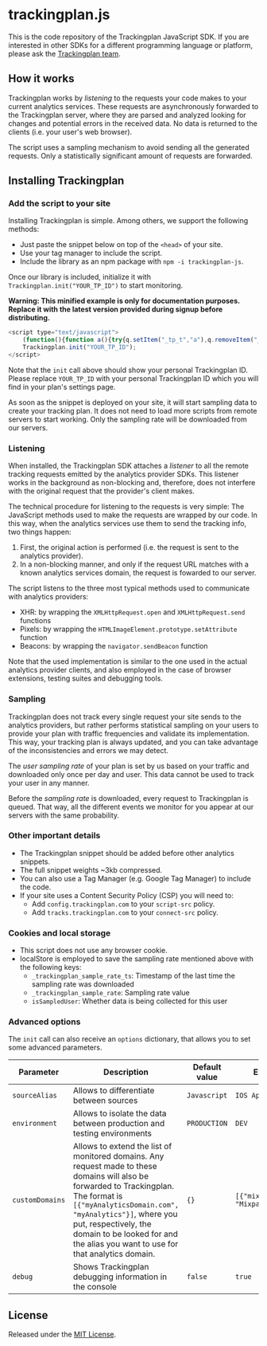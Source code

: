[//]: <> (This file is meant for public user consumption.)

# trackingplan.js

This is the code repository of the Trackingplan JavaScript SDK. If you are interested in other SDKs for a different programming language or platform, please ask the [Trackingplan team](mailto:team@trackingplan.com).

## How it works

Trackingplan works by _listening_ to the requests your code makes to your current analytics services. These requests are asynchronously forwarded to the Trackingplan server, where they are parsed and analyzed looking for changes and potential errors in the received data. No data is returned to the clients (i.e. your user's web browser).

The script uses a sampling mechanism to avoid sending all the generated requests. Only a statistically significant amount of requests are forwarded.

## Installing Trackingplan

### Add the script to your site

Installing Trackingplan is simple. Among others, we support the following methods:
* Just paste the snippet below on top of the `<head>` of your site.
* Use your tag manager to include the script.
* Include the library as an npm package with `npm -i trackingplan-js`.

Once our library is included, initialize it with `Trackingplan.init("YOUR_TP_ID")` to start monitoring.

**Warning: This minified example is only for documentation purposes. Replace it with the latest version provided during signup before distributing.**

```javascript
<script type="text/javascript">
    (function(){function a(){try{q.setItem("_tp_t","a"),q.removeItem("_tp_t")}catch(a){return!1}return!0}function b(){var a=Object.getOwnPropertyDescriptor(HTMLImageElement.prototype,"src").set;Object.defineProperty(HTMLImageElement.prototype,"src",{set:function(b){return e({method:"GET",endpoint:b,protocol:"img"}),a.apply(this,arguments)}});var b=HTMLImageElement.prototype.setAttribute;HTMLImageElement.prototype.setAttribute=function(a,c){return"src"==a.toLowerCase()&&e({method:"GET",endpoint:c,protocol:"img"}),b.apply(this,arguments)}}function c(){var a=t.prototype.open,b=t.prototype.send;t.prototype.open=function(b,c){return this._tpUrl=c,this._tpMethod=b,a.apply(this,arguments)},t.prototype.send=function(a){return e({method:this._tpMethod,endpoint:this._tpUrl,payload:a,protocol:"xhr"}),b.apply(this,arguments)}}function d(){var a=navigator.sendBeacon;navigator.sendBeacon=function(b,c){return e({method:"POST",endpoint:b,payload:c,protocol:"beacon"}),a.apply(this,arguments)}}function e(a){setTimeout(function(){try{var b=n(a.endpoint);if(!b)return;var c=l();return!1===c?(G.push(a),o("Queued, queue length = "+G.length),setTimeout(j,C),!1):g(E,c)?(f(h(a,b,c.sampleRate),y),!0):(o({message:"Request ignored (sampling)",mode:E,dict:c}),!0)}catch(b){p({message:"Trackingplan process error",error:b,request:a})}},0)}function f(a,b){function c(a){var b=A+"?data="+encodeURIComponent(btoa(JSON.stringify(a))),c=document.createElement("img");c.src=b}function d(a){navigator.sendBeacon(A,JSON.stringify(a))}function e(a){var b=new XMLHttpRequest;b.open("POST",A,!0),b.onreadystatechange=function(){if(4===b.readyState)try{o({message:"TP Parsed Track",response:JSON.parse(b.response)})}catch(a){}},b.send(JSON.stringify(a))}o({message:"TP Sent Track",rawEvent:a});"img"===b?c(a):"xhr"===b?e(a):"beacon"===b?d(a):void 0}function g(a,b){switch(a){case"user":return 1===b.isSampledUser;case"track":return Math.random()<1/b.sampleRate;case"all":return!0;case"none":default:return!1;}}function h(a,b,c){return{provider:b,request:{endpoint:a.endpoint,method:a.method,post_payload:a.payload||null},context:{href:r.location.href,hostname:r.location.hostname,user_agent:navigator.userAgent},tp_id:v,source_alias:x,environment:w,sdk:H.sdk,sdk_version:H.sdkVersion,sampling_rate:c,debug:z}}function i(){for(;G.length;){var a=G.shift();e(a)}}function j(){if(!F){var a=new XMLHttpRequest,b=B+"config-"+v+".json";a.onreadystatechange=function(){if(4==this.readyState)try{k(JSON.parse(this.responseText).sample_rate),i()}catch(a){}F=!1},a.open("GET",b,!0),F=!0,a.send()}}function k(a){if(!1===a)return q.removeItem("_trackingplan_sample_rate"),q.removeItem("_trackingplan_sample_rate_ts"),void q.removeItem("_trackingplan_is_sampled_user");var b=Math.random()<1/a?1:0;o("Trackingplan sample rate = "+a+". isSampledUSer "+b),q.setItem("_trackingplan_sample_rate_ts",new Date().getTime()),q.setItem("_trackingplan_sample_rate",a),q.setItem("_trackingplan_is_sampled_user",b)}function l(){var a=q.getItem("_trackingplan_sample_rate_ts");return null!==a&&(parseInt(a)+1e3*D<new Date().getTime()?(o("Trackingplan sample rate expired"),k(!1),!1):{sampleRate:parseInt(q.getItem("_trackingplan_sample_rate")),isSampledUser:parseInt(q.getItem("_trackingplan_is_sampled_user"))})}function m(b,c){for(var d in c)b[d]=c[d];return b}function n(a){for(var b in u)if(-1!==a.indexOf(b))return u[b];return!1}function o(a){z&&s.log(a)}function p(a){r.console&&s.warn&&s.warn(a)}var q=localStorage,r=window,s=console,t=r.XMLHttpRequest;if(r.Trackingplan)return void p("Trackingplan snippet included twice.");var u={"google-analytics.com":"googleanalytics","segment.com":"segment","segment.io":"segment","quantserve.com":"quantserve","intercom.com":"intercom",amplitude:"amplitude",appsflyer:"appsflyer",mixpanel:"mixpanel",kissmetrics:"kissmetrics","hull.io":"hull"},v=null,w="PRODUCTION",x=null,y="xhr",z=!1,A="https://tracks.trackingplan.com/",B="https://config.trackingplan.com/",C=0,D=86400,E="user",F=!1,G=[],H=r.Trackingplan={sdk:"js",sdkVersion:"1.4.1",init:function(e,f){f=f||{};try{if(!a())throw new Error("Not compatible browser");v=e,w=f.environment||w,x=f.sourceAlias||x,y=f.sendMethod||y,u=m(u,f.customDomains||{}),z=f.debug||z,A=f.tracksEndPoint||A,B=f.configEndPoint||B,C=f.delayConfigDownload||C,D=f.sampleRateTTL||D,E=f.samplingMode||E,b(),c(),d(),o({message:"TP init finished with options",options:f})}catch(a){p({message:"TP init error",error:a})}}}})();
    Trackingplan.init("YOUR_TP_ID");
</script>
```

Note that the `init` call above should show your personal Trackingplan ID. Please replace `YOUR_TP_ID` with your personal Trackingplan ID which you will find in your plan's settings page.

As soon as the snippet is deployed on your site, it will start sampling data to create your tracking plan. It does not need to load more scripts from remote servers to start working. Only the sampling rate will be downloaded from our servers.

### Listening

When installed, the Trackingplan SDK attaches a _listener_ to all the remote tracking requests emitted by the analytics provider SDKs. This listener works in the background as non-blocking and, therefore, does not interfere with the original request that the provider's client makes.

The technical procedure for listening to the requests is very simple: The JavaScript methods used to make the requests are wrapped by our code. In this way, when the analytics services use them to send the tracking info, two things happen:
1. First, the original action is performed (i.e. the request is sent to the analytics provider).
2. In a non-blocking manner, and only if the request URL matches with a known analytics services domain, the request is fowarded to our server.

The script listens to the three most typical methods used to communicate with analytics providers:
- XHR: by wrapping the `XMLHttpRequest.open` and `XMLHttpRequest.send` functions
- Pixels: by wrapping the `HTMLImageElement.prototype.setAttribute` function
- Beacons: by wrapping the `navigator.sendBeacon` function

Note that the used implementation is similar to the one used in the actual analytics provider clients, and also employed in the case of browser extensions, testing suites and debugging tools.

### Sampling

Trackingplan does not track every single request your site sends to the analytics providers, but rather performs statistical sampling on your users to provide your plan with traffic frequencies and validate its implementation. This way, your tracking plan is always updated, and you can take advantage of the inconsistencies and errors we may detect.

The *user sampling rate* of your plan is set by us based on your traffic and downloaded only once per day and user. This data cannot be used to track your user in any manner.

Before the _sampling rate_ is downloaded, every request to Trackingplan is queued. That way, all the different events we monitor for you appear at our servers with the same probability.

### Other important details

- The Trackingplan snippet should be added before other analytics snippets.
- The full snippet weights ~3kb compressed.
- You can also use a Tag Manager (e.g. Google Tag Manager) to include the code.
- If your site uses a Content Security Policy (CSP) you will need to:
    - Add `config.trackingplan.com` to your `script-src` policy.
    - Add `tracks.trackingplan.com` to your `connect-src` policy.

### Cookies and local storage

- This script does not use any browser cookie.
- localStore is employed to save the sampling rate mentioned above with the following keys:
   - `_trackingplan_sample_rate_ts`: Timestamp of the last time the sampling rate was downloaded
   - `_trackingplan_sample_rate`: Sampling rate value 
   - `isSampledUser`: Whether data is being collected for this user

### Advanced options

The `init` call can also receive an `options` dictionary, that allows you to set some advanced parameters.

| Parameter     | Description                                                                                                                                                                                                                                                                             | Default value | Example                        |
|---------------|-----------------------------------------------------------------------------------------------------------------------------------------------------------------------------------------------------------------------------------------------------------------------------------------|---------------|--------------------------------|
| `sourceAlias`   | Allows to differentiate between sources | `Javascript` | `IOS App` |
| `environment`   | Allows to isolate the data between production and testing environments | `PRODUCTION`  | `DEV` |
| `customDomains` | Allows to extend the list of monitored domains. Any request made to these domains will also be forwarded to Trackingplan. The format is `[{"myAnalyticsDomain.com", "myAnalytics"}]`, where you put, respectively, the domain to be looked for and the alias you want to use for that analytics domain. | `{}`            | `[{"mixpanel.com", "Mixpanel"}]` |
| `debug`         | Shows Trackingplan debugging information in the console | `false` | `true` |

## License

Released under the [MIT License](LICENSE).
